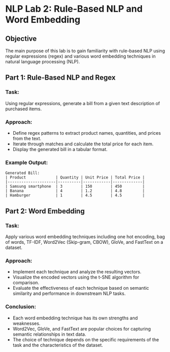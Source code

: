 
# NLP Lab 2: Rule-Based NLP and Word Embedding

## Objective
The main purpose of this lab is to gain familiarity with rule-based NLP using regular expressions (regex) and various word embedding techniques in natural language processing (NLP).

## Part 1: Rule-Based NLP and Regex
### Task:
Using regular expressions, generate a bill from a given text description of purchased items.

### Approach:
- Define regex patterns to extract product names, quantities, and prices from the text.
- Iterate through matches and calculate the total price for each item.
- Display the generated bill in a tabular format.

### Example Output:
```
Generated Bill:
| Product             | Quantity | Unit Price | Total Price |
|---------------------|----------|------------|-------------|
| Samsung smartphone  | 3        | 150        | 450         |
| Banana              | 4        | 1.2        | 4.8         |
| Hamburger           | 1        | 4.5        | 4.5         |
```

## Part 2: Word Embedding
### Task:
Apply various word embedding techniques including one hot encoding, bag of words, TF-IDF, Word2Vec (Skip-gram, CBOW), GloVe, and FastText on a dataset.

### Approach:
- Implement each technique and analyze the resulting vectors.
- Visualize the encoded vectors using the t-SNE algorithm for comparison.
- Evaluate the effectiveness of each technique based on semantic similarity and performance in downstream NLP tasks.

### Conclusion:
- Each word embedding technique has its own strengths and weaknesses.
- Word2Vec, GloVe, and FastText are popular choices for capturing semantic relationships in text data.
- The choice of technique depends on the specific requirements of the task and the characteristics of the dataset.

